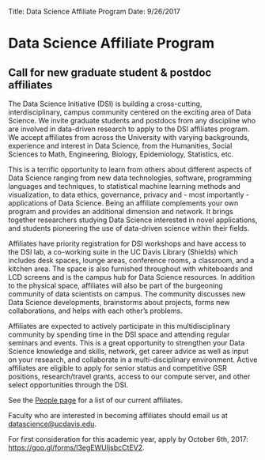 Title: Data Science Affiliate Program
Date: 9/26/2017


# Data Science Affiliate Program
## Call for new graduate student & postdoc affiliates

The Data Science Initiative (DSI) is building a cross-cutting, interdisciplinary, campus community centered on the exciting area of Data Science. We invite graduate students and postdocs from any discipline who are involved in data-driven research to apply to the DSI affiliates program. We accept affiliates from across the University with varying backgrounds, experience and interest in Data Science, from the Humanities, Social Sciences to Math, Engineering, Biology, Epidemiology, Statistics, etc.

This is a terrific opportunity to learn from others about different aspects of Data Science ranging from new data technologies, software, programming languages and techniques, to statistical machine learning methods and visualization, to data ethics, governance, privacy and - most importantly - applications of Data Science. Being an affiliate complements your own program and provides an additional dimension and network.  It brings together researchers studying Data Science interested in novel applications, and students pioneering the use of data-driven science within their fields.

Affiliates have priority registration for DSI workshops and have access to the DSI lab, a co-working suite in the UC Davis Library (Shields) which includes desk spaces, lounge areas, conference rooms, a classroom, and a kitchen area.  The space is also furnished throughout with whiteboards and LCD screens and is the campus hub for Data Science resources.  In addition to the physical space, affiliates will also be part of the burgeoning community of data scientists on campus.  The community discusses new Data Science developments, brainstorms about projects, forms new collaborations, and helps with each other’s problems.  

Affiliates are expected to actively participate in this multidisciplinary community by spending time in the DSI space and attending regular seminars and events.  This is a great opportunity to strengthen your Data Science knowledge and skills, network, get career advice as well as input on your research, and collaborate in a multi-disciplinary environment. Active affiliates are eligible to apply for senior status and competitive GSR positions, research/travel grants, access to our compute server, and other select opportunities through the DSI.

See the [People page](http://dsi.ucdavis.edu/affiliates.html) for a list of our current affiliates.

Faculty who are interested in becoming affiliates should email us at datascience@ucdavis.edu.

For first consideration for this academic year, apply by October 6th, 2017: https://goo.gl/forms/l3egEWUIjsbcCtEV2.